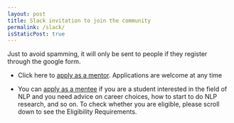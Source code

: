 ```yaml
---
layout: post
title: Slack invitation to join the community
permalink: /slack/
isStaticPost: true
---
```


Just to avoid spamming, it will only be sent to people if they register through the google form.

- Click here to [apply as a mentor](https://forms.gle/QT73mvFMyHiASFUC9). Applications are welcome at any time

- You can [apply as a mentee](https://docs.google.com/forms/d/e/1FAIpQLSdxvml34YfSKdPijiweYUo2SgeDnmiRyK7cTrLkvofZ7Jtzlw/viewform) if you are a student interested in the field of NLP and you need advice
on career choices, how to start to do NLP research, and so on.
To check whether you are eligible, please scroll down to see the Eligibility Requirements.